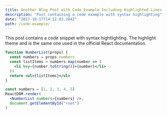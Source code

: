 ```yaml
---
title: Another Blog Post with Code Example Including Highlighted Lines
description: "Post containing a code example with syntax highlighting"
date: "2017-10-17T14:12:03.284Z"
path: /code-example/
---
```


This post contains a code snippet with syntax hightlighting. The highlight
theme and is the same one used in the official React documentation.

```jsx
function NumberList(props) {
  const numbers = props.numbers
  const listItems = numbers.map(number => (
    <li key={number.toString()}>{number}</li>
  ))
  return <ul>{listItems}</ul>
}

const numbers = [1, 2, 3, 4, 5]
ReactDOM.render(
  <NumberList numbers={numbers} />,
  document.getElementById("root")
)
```

